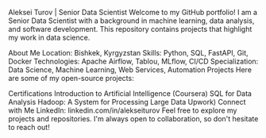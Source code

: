 Aleksei Turov | Senior Data Scientist
Welcome to my GitHub portfolio!
I am a Senior Data Scientist with a background in machine learning, data analysis, and software development. This repository contains projects that highlight my work in data science.

About Me
Location: Bishkek, Kyrgyzstan
Skills: Python, SQL, FastAPI, Git, Docker
Technologies: Apache Airflow, Tablou, MLflow, CI/CD
Specialization: Data Science, Machine Learning, Web Services, Automation
Projects
Here are some of my open-source projects:

Certifications
Introduction to Artificial Intelligence (Coursera)
SQL for Data Analysis 
Hadoop: A System for Processing Large Data Upwork)
Connect with Me
LinkedIn: linkedin.com/in/alekseiturov
Feel free to explore my projects and repositories. I'm always open to collaboration, so don't hesitate to reach out!
